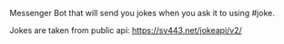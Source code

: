 Messenger Bot that will send you jokes when you ask it to using #joke.

Jokes are taken from public api: https://sv443.net/jokeapi/v2/

